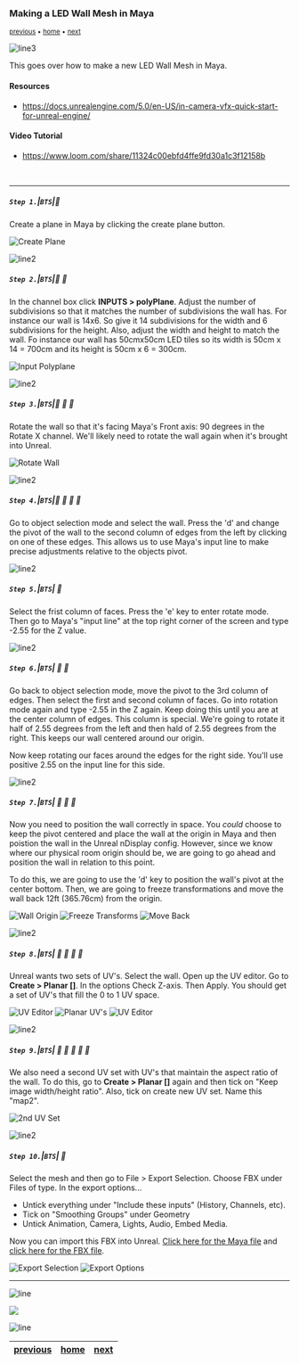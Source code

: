### Making a LED Wall Mesh in Maya

<sub>[previous](../) • [home](../README.md) • [next](../unreal5-base-setup)</sub>

![line3](../images/line3.png)

This goes over how to make a new LED Wall Mesh in Maya.

#### Resources

* https://docs.unrealengine.com/5.0/en-US/in-camera-vfx-quick-start-for-unreal-engine/

#### Video Tutorial

* https://www.loom.com/share/11324c00ebfd4ffe9fd30a1c3f12158b

<br>

---

##### `Step 1.`\|`BTS`|:small_blue_diamond:

Create a plane in Maya by clicking the create plane button.

![Create Plane](images/1-create-plane.png)

![line2](../images/line2.png)

##### `Step 2.`\|`BTS`|:small_blue_diamond: :small_blue_diamond: 

In the channel box click **INPUTS > polyPlane**. Adjust the number of subdivisions so that it matches the number of subdivisions the wall has. For instance our wall is 14x6. So give it 14 subdivisions for the width and 6 subdivisions for the height. Also, adjust the width and height to match the wall. Fo instance our wall has 50cmx50cm LED tiles so  its width is 50cm x 14 = 700cm and its height is 50cm x 6 = 300cm.  

![Input Polyplane](images/2-dimensions.png)

![line2](../images/line2.png)

##### `Step 3.`\|`BTS`|:small_blue_diamond: :small_blue_diamond: :small_blue_diamond:

Rotate the wall so that it's facing Maya's Front axis: 90 degrees in the Rotate X channel. We'll likely need to rotate the wall again when it's brought into Unreal.

![Rotate Wall](images/3-rotate-wall.png)

![line2](../images/line2.png)

##### `Step 4.`\|`BTS`|:small_blue_diamond: :small_blue_diamond: :small_blue_diamond: :small_blue_diamond:

Go to object selection mode and select the wall. Press the 'd' and change the pivot of the wall to the second column of edges from the left by clicking on one of these edges. This allows us to use Maya's input line to make precise adjustments relative to the objects pivot.

![line2](../images/line2.png)

##### `Step 5.`\|`BTS`| :small_orange_diamond:

Select the frist column of faces. Press the 'e' key to enter rotate mode. Then go to Maya's "input line" at the top right corner of the screen and type -2.55 for the Z value.

![line2](../images/line2.png)

##### `Step 6.`\|`BTS`| :small_orange_diamond: :small_blue_diamond:

Go back to object selection mode, move the pivot to the 3rd column of edges. Then select the first and second column of faces. Go into rotation mode again and type -2.55 in the Z again. Keep doing this until you are at the center column of edges. This column is special. We're going to rotate it half of 2.55 degrees from the left and then hald of 2.55 degrees from the right. This keeps our wall centered around our origin.  

Now keep rotating our faces around the edges for the right side. You'll use positive 2.55 on the input line for this side. 

![line2](../images/line2.png)

##### `Step 7.`\|`BTS`| :small_orange_diamond: :small_blue_diamond: :small_blue_diamond:

Now you need to position the wall correctly in space. You *could* choose to keep the pivot centered and place the wall at the origin in Maya and then poistion the wall in the Unreal nDisplay config. However, since we know where our physical room origin should be, we are going to go ahead and position the wall in relation to this point. 

To do this, we are going to use the 'd' key to position the wall's pivot at the center bottom. Then, we are going to freeze transformations and move the wall back 12ft (365.76cm) from the origin.  

![Wall Origin](images/wall-origin.png)
![Freeze Transforms](images/freeze-transforms.png)
![Move Back](images/15ft.png)

![line2](../images/line2.png)

##### `Step 8.`\|`BTS`| :small_orange_diamond: :small_blue_diamond: :small_blue_diamond: :small_blue_diamond:

Unreal wants two sets of UV's. Select the wall. Open up the UV editor. Go to **Create > Planar []**. In the options Check Z-axis. Then Apply. You should get a set of UV's that fill the 0 to 1 UV space. 

![UV Editor](images/uv-editor.png)
![Planar UV's](images/planar-uvs.png)
![UV Editor](images/planar-options.png)

![line2](../images/line2.png)

##### `Step 9.`\|`BTS`| :small_orange_diamond: :small_blue_diamond: :small_blue_diamond: :small_blue_diamond: :small_blue_diamond:

We also need a second UV set with UV's that maintain the aspect ratio of the wall. To do this, go to **Create > Planar []** again and then tick on "Keep image width/height ratio". Also, tick on create new UV set. Name this "map2".

![2nd UV Set](images/2nd-uvs.png)

![line2](../images/line2.png)

##### `Step 10.`\|`BTS`| :large_blue_diamond:

Select the mesh and then go to File > Export Selection. Choose FBX under Files of type. In the export options... 

- Untick everything under "Include these inputs" (History, Channels, etc). 
- Tick on "Smoothing Groups" under Geometry
- Untick Animation, Camera, Lights, Audio, Embed Media. 

Now you can import this FBX into Unreal. [Click here for the Maya file](files/LSULEDMeshV2.mb) and [click here for the FBX file](files/LSULEDMeshV2.fbx). 

![Export Selection](images/export-selection.png)
![Export Options](images/export-options.png)

___


![line](../images/line.png)

![](https://via.placeholder.com/1000x100/45D7CA/000000/?text=Unreal+5+Base+Setup)

![line](../images/line.png)

| [previous](../)| [home](../README.md) | [next](../unreal5-base-setup)|
|---|---|---|
